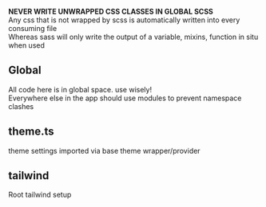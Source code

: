 **NEVER WRITE UNWRAPPED CSS CLASSES IN GLOBAL SCSS**  
Any css that is not wrapped by scss is automatically written into every consuming file  
Whereas sass will only write the output of a variable, mixins, function in situ when used

## Global

All code here is in global space. use wisely!  
Everywhere else in the app should use modules to prevent namespace clashes

## theme.ts

theme settings imported via base theme wrapper/provider

## tailwind

Root tailwind setup

